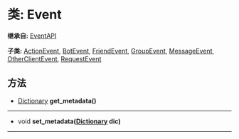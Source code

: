 # 类: Event  
  
**继承自:** [EventAPI](EventAPI.md)  
  
**子类:** [ActionEvent](ActionEvent.md), [BotEvent](BotEvent.md), [FriendEvent](FriendEvent.md), [GroupEvent](GroupEvent.md), [MessageEvent](MessageEvent.md), [OtherClientEvent](OtherClientEvent.md), [RequestEvent](RequestEvent.md)  
  
## 方法 
  
- [Dictionary](https://docs.godotengine.org/en/latest/classes/class_dictionary.html) **get_metadata()**  
  
---  
  
- void **set_metadata([Dictionary](https://docs.godotengine.org/en/latest/classes/class_dictionary.html) dic)**  
  
---  
  

